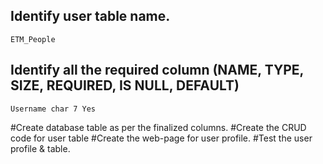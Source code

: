 ## Identify user table name.
    ETM_People
## Identify all the required column (NAME, TYPE, SIZE, REQUIRED, IS NULL, DEFAULT)
    Username char 7 Yes
#Create database table as per the finalized columns.
#Create the CRUD code for user table
#Create the web-page for user profile.
#Test the user profile & table.

